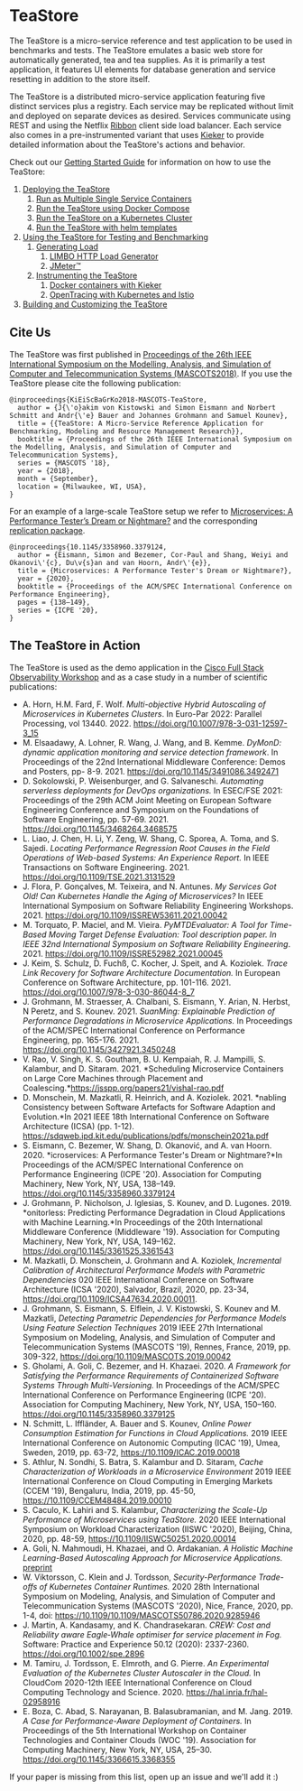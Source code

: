 # TeaStore #  

The TeaStore is a micro-service reference and test application to be used in benchmarks and tests. The TeaStore emulates a basic web store for automatically generated, tea and tea supplies. As it is primarily a test application, it features UI elements for database generation and service resetting in addition to the store itself.

The TeaStore is a distributed micro-service application featuring five distinct services plus a registry. Each service may be replicated without limit and deployed on separate devices as desired. Services communicate using REST and using the Netflix [Ribbon](https://github.com/Netflix/ribbon) client side load balancer. Each service also comes in a pre-instrumented variant that uses [Kieker](http://kieker-monitoring.net) to provide detailed information about the TeaStore's actions and behavior.

Check out our [Getting Started Guide](GET_STARTED.md) for information on how to use the TeaStore:

1. [Deploying the TeaStore](GET_STARTED.md#1-deploying-the-teastore)
   1. [Run as Multiple Single Service Containers](GET_STARTED.md#11-run-as-multiple-single-service-containers)
   2. [Run the TeaStore using Docker Compose](GET_STARTED.md#12-run-the-teastore-using-docker-compose)
   3. [Run the TeaStore on a Kubernetes Cluster](GET_STARTED.md#13-run-the-teastore-on-a-kubernetes-cluster)
   4. [Run the TeaStore with helm templates](GET_STARTED.md#14-run-the-teastore-with-helm-templates)
2. [Using the TeaStore for Testing and Benchmarking](GET_STARTED.md#2-using-the-teastore-for-testing-and-benchmarking)
   1. [Generating Load](GET_STARTED.md#21-generating-load)
      1. [LIMBO HTTP Load Generator](GET_STARTED.md#211-limbo-http-load-generator)
      2. [JMeter™](GET_STARTED.md#212-jmeter)
   2. [Instrumenting the TeaStore](GET_STARTED.md#22-instrumenting-the-teastore)
      1. [Docker containers with Kieker](#221-docker-containers-with-kieker)
      2. [OpenTracing with Kubernetes and Istio](GET_STARTED.md#222-opentracing-with-kubernetes-and-istio)
3. [Building and Customizing the TeaStore](GET_STARTED.md#3-building-and-customizing-the-teastore)

## Cite Us

The TeaStore was first published in [Proceedings of the 26th IEEE International Symposium on the Modelling, Analysis, and Simulation of Computer and Telecommunication Systems (MASCOTS2018)](https://ieeexplore.ieee.org/document/8526888). If you use the TeaStore please cite the following publication:

    @inproceedings{KiEiScBaGrKo2018-MASCOTS-TeaStore,
      author = {J{\'o}akim von Kistowski and Simon Eismann and Norbert Schmitt and Andr{\'e} Bauer and Johannes Grohmann and Samuel Kounev},
      title = {{TeaStore: A Micro-Service Reference Application for Benchmarking, Modeling and Resource Management Research}},
      booktitle = {Proceedings of the 26th IEEE International Symposium on the Modelling, Analysis, and Simulation of Computer and Telecommunication Systems},
      series = {MASCOTS '18},
      year = {2018},
      month = {September},
      location = {Milwaukee, WI, USA},
    }

For an example of a large-scale TeaStore setup we refer to [Microservices: A Performance Tester’s Dream or Nightmare?](https://doi.org/10.1145/3358960.3379124) and the corresponding [replication package](https://doi.org/10.5281/zenodo.3582707).

    @inproceedings{10.1145/3358960.3379124,
      author = {Eismann, Simon and Bezemer, Cor-Paul and Shang, Weiyi and Okanovi\'{c}, Du\v{s}an and van Hoorn, Andr\'{e}},
      title = {Microservices: A Performance Tester's Dream or Nightmare?},
      year = {2020},
      booktitle = {Proceedings of the ACM/SPEC International Conference on Performance Engineering},
      pages = {138–149},
      series = {ICPE '20},
    }

 ## The TeaStore in Action
 The TeaStore is used as the demo application in the [Cisco Full Stack Observability Workshop](https://www.fsolabs.net/) and as a case study in a number of scientific publications:
 * A. Horn, H.M. Fard, F. Wolf. *Multi-objective Hybrid Autoscaling of Microservices in Kubernetes Clusters*. In Euro-Par 2022: Parallel Processing, vol 13440. 2022. https://doi.org/10.1007/978-3-031-12597-3_15
 * M. Elsaadawy, A. Lohner, R. Wang, J. Wang, and B. Kemme. *DyMonD: dynamic application monitoring and service detection framework*. In Proceedings of the 22nd International Middleware Conference: Demos and Posters, pp- 8-9. 2021. https://doi.org/10.1145/3491086.3492471
 * D. Sokolowski, P. Weisenburger, and G. Salvaneschi. *Automating serverless deployments for DevOps organizations.* In ESEC/FSE 2021: Proceedings of the 29th ACM Joint Meeting on European Software Engineering Conference and Symposium on the Foundations of Software Engineering, pp. 57-69. 2021. https://doi.org/10.1145/3468264.3468575
* L. Liao, J. Chen,  H. Li, Y. Zeng, W. Shang, C. Sporea, A. Toma, and S. Sajedi. *Locating Performance Regression Root Causes in the Field Operations of Web-based Systems: An Experience Report.* In IEEE Transactions on Software Engineering. 2021. https://doi.org/10.1109/TSE.2021.3131529
* J. Flora, P. Gonçalves, M. Teixeira, and N. Antunes. *My Services Got Old! Can Kubernetes Handle the Aging of Microservices?* In IEEE International Symposium on Software Reliability Engineering Workshops. 2021. https://doi.org/10.1109/ISSREW53611.2021.00042
 * M. Torquato, P. Maciel, and M. Vieira. *PyMTDEvaluator: A Tool for Time-Based Moving Target Defense Evaluation: Tool description paper. In IEEE 32nd International Symposium on Software Reliability Engineering*. 2021. https://doi.org/10.1109/ISSRE52982.2021.00045
 * J. Keim, S. Schulz, D. Fuchß, C. Kocher, J. Speit, and A. Koziolek. *Trace Link Recovery for Software Architecture Documentation.* In European Conference on Software Architecture, pp. 101-116. 2021. https://doi.org/10.1007/978-3-030-86044-8_7
 * J. Grohmann, M. Straesser, A. Chalbani, S. Eismann, Y. Arian, N. Herbst, N Peretz, and S. Kounev. 2021. *SuanMing: Explainable Prediction of Performance Degradations in Microservice Applications.* In Proceedings of the ACM/SPEC International Conference on Performance Engineering, pp. 165-176. 2021. https://doi.org/10.1145/3427921.3450248
 * V. Rao, V. Singh, K. S. Goutham, B. U. Kempaiah, R. J. Mampilli, S. Kalambur, and D. Sitaram. 2021. *Scheduling Microservice Containers on Large Core Machines through Placement and Coalescing.*https://jsspp.org/papers21/vishal-rao.pdf
 * D. Monschein, M. Mazkatli, R. Heinrich, and A. Koziolek. 2021. *nabling Consistency between Software Artefacts for Software Adaption and Evolution.*In 2021 IEEE 18th International Conference on Software Architecture (ICSA) (pp. 1-12). https://sdqweb.ipd.kit.edu/publications/pdfs/monschein2021a.pdf
 * S. Eismann, C. Bezemer, W. Shang, D. Okanović, and A. van Hoorn. 2020. *icroservices: A Performance Tester's Dream or Nightmare?*In Proceedings of the ACM/SPEC International Conference on Performance Engineering (ICPE '20). Association for Computing Machinery, New York, NY, USA, 138–149. https://doi.org/10.1145/3358960.3379124
 * J. Grohmann, P. Nicholson, J. Iglesias, S. Kounev, and D. Lugones. 2019. *onitorless: Predicting Performance Degradation in Cloud Applications with Machine Learning.*In Proceedings of the 20th International Middleware Conference (Middleware '19). Association for Computing Machinery, New York, NY, USA, 149–162. https://doi.org/10.1145/3361525.3361543
 * M. Mazkatli, D. Monschein, J. Grohmann and A. Koziolek, *Incremental Calibration of Architectural Performance Models with Parametric Dependencies* 020 IEEE International Conference on Software Architecture (ICSA '2020), Salvador, Brazil, 2020, pp. 23-34, https://doi.org/10.1109/ICSA47634.2020.00011.
 * J. Grohmann, S. Eismann, S. Elflein, J. V. Kistowski, S. Kounev and M. Mazkatli, *Detecting Parametric Dependencies for Performance Models Using Feature Selection Techniques* 2019 IEEE 27th International Symposium on Modeling, Analysis, and Simulation of Computer and Telecommunication Systems (MASCOTS '19), Rennes, France, 2019, pp. 309-322, https://doi.org/10.1109/MASCOTS.2019.00042
* S. Gholami, A. Goli, C. Bezemer, and H. Khazaei. 2020. *A Framework for Satisfying the Performance Requirements of Containerized Software Systems Through Multi-Versioning.* In Proceedings of the ACM/SPEC International Conference on Performance Engineering (ICPE '20). Association for Computing Machinery, New York, NY, USA, 150–160. https://doi.org/10.1145/3358960.3379125
* N. Schmitt, L. Iffländer, A. Bauer and S. Kounev, *Online Power Consumption Estimation for Functions in Cloud Applications.* 2019 IEEE International Conference on Autonomic Computing (ICAC '19), Umea, Sweden, 2019, pp. 63-72, https://10.1109/ICAC.2019.00018
* S. Athlur, N. Sondhi, S. Batra, S. Kalambur and D. Sitaram, *Cache Characterization of Workloads in a Microservice Environment* 2019 IEEE International Conference on Cloud Computing in Emerging Markets (CCEM '19), Bengaluru, India, 2019, pp. 45-50, https://10.1109/CCEM48484.2019.00010
* S. Caculo, K. Lahiri and S. Kalambur, *Characterizing the Scale-Up Performance of Microservices using TeaStore.* 2020 IEEE International Symposium on Workload Characterization (IISWC '2020), Beijing, China, 2020, pp. 48-59, https://10.1109/IISWC50251.2020.00014
* A. Goli, N. Mahmoudi, H. Khazaei, and O. Ardakanian. *A Holistic Machine Learning-Based Autoscaling Approach for Microservice Applications.* [preprint](https://www.researchgate.net/profile/Alireza-Goli-2/publication/349550949_A_Holistic_Machine_Learning-Based_Autoscaling_Approach_for_Microservice_Applications/links/6035f80092851c4ed591298d/A-Holistic-Machine-Learning-Based-Autoscaling-Approach-for-Microservice-Applications.pdf)
* W. Viktorsson, C. Klein and J. Tordsson, *Security-Performance Trade-offs of Kubernetes Container Runtimes.* 2020 28th International Symposium on Modeling, Analysis, and Simulation of Computer and Telecommunication Systems (MASCOTS '2020), Nice, France, 2020, pp. 1-4, doi: https://10.1109/10.1109/MASCOTS50786.2020.9285946
* J. Martin, A. Kandasamy, and K. Chandrasekaran. *CREW: Cost and Reliability aware Eagle‐Whale optimiser for service placement in Fog.* Software: Practice and Experience 50.12 (2020): 2337-2360. https://doi.org/10.1002/spe.2896
* M. Tamiru, J. Tordsson, E. Elmroth, and G. Pierre. *An Experimental Evaluation of the Kubernetes Cluster Autoscaler in the Cloud.* In CloudCom 2020-12th IEEE International Conference on Cloud Computing Technology and Science. 2020. https://hal.inria.fr/hal-02958916
* E. Boza, C. Abad, S. Narayanan, B. Balasubramanian, and M. Jang. 2019. *A Case for Performance-Aware Deployment of Containers.* In Proceedings of the 5th International Workshop on Container Technologies and Container Clouds (WOC '19). Association for Computing Machinery, New York, NY, USA, 25–30. https://doi.org/10.1145/3366615.3368355

If your paper is missing from this list, open up an issue and we'll add it :)
